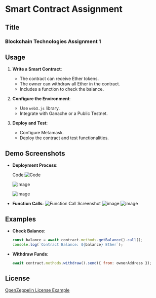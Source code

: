 # Smart Contract Assignment

## Title

### Blockchain Technologies Assignment 1

## Usage

1. **Write a Smart Contract**:
   - The contract can receive Ether tokens.
   - The owner can withdraw all Ether in the contract.
   - Includes a function to check the balance.

2. **Configure the Environment**:
   - Use `web3.js` library.
   - Integrate with Ganache or a Public Testnet.

3. **Deploy and Test**:
   - Configure Metamask.
   - Deploy the contract and test functionalities.

## Demo Screenshots

- **Deployment Process**:



  Code:![Code](https://github.com/user-attachments/assets/ca80debc-7cd8-44a7-9ace-08aa0088db3f)
  
  ![image](https://github.com/user-attachments/assets/cc96aeda-e49e-4853-8da6-04d951a54063)
  
  ![image](https://github.com/user-attachments/assets/d755a2ff-e2f1-44a8-9b69-2e48b976661c)



- **Function Calls**:
  ![Function Call Screenshot](demo/functions.png)
  ![image](https://github.com/user-attachments/assets/6337f894-2a0f-4517-89ac-e3b846176c49)
  ![image](https://github.com/user-attachments/assets/0cb657f5-a505-46ba-8db1-0e9be15e5cfb)


## Examples

- **Check Balance**:
  ```js
  const balance = await contract.methods.getBalance().call();
  console.log(`Contract Balance: ${balance} Ether`);
  ```

- **Withdraw Funds**:
  ```js
  await contract.methods.withdraw().send({ from: ownerAddress });
  ```

## License

[OpenZeppelin License Example](https://github.com/OpenZeppelin/openzeppelin-contracts/blob/master/LICENSE)
